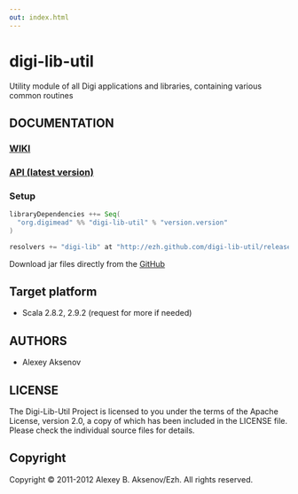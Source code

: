 ```yaml
---
out: index.html
---
```


digi-lib-util
=============

Utility module of all Digi applications and libraries, containing various common routines

DOCUMENTATION
-------------

### [WIKI](http://github.com/ezh/digi-lib-util/wiki)
### [API (latest version)](http://ezh.github.com/digi-lib-util/api/)

### Setup

```scala
libraryDependencies ++= Seq(
  "org.digimead" %% "digi-lib-util" % "version.version"
)

resolvers += "digi-lib" at "http://ezh.github.com/digi-lib-util/releases"
```

Download jar files directly from the [GitHub](https://github.com/ezh/digi-lib-util/tree/master/publish/releases/org/digimead)

## Target platform

* Scala 2.8.2, 2.9.2 (request for more if needed)

AUTHORS
-------

* Alexey Aksenov

LICENSE
-------

The Digi-Lib-Util Project is licensed to you under the terms of
the Apache License, version 2.0, a copy of which has been
included in the LICENSE file.
Please check the individual source files for details.

Copyright
---------

Copyright ©  2011-2012 Alexey B. Aksenov/Ezh. All rights reserved.
